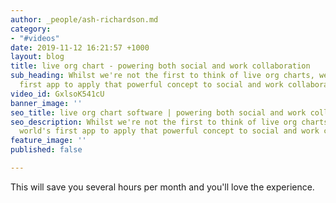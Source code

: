 ```yaml
---
author: _people/ash-richardson.md
category:
- "#videos"
date: 2019-11-12 16:21:57 +1000
layout: blog
title: live org chart - powering both social and work collaboration
sub_heading: Whilst we're not the first to think of live org charts, we are the world's
  first app to apply that powerful concept to social and work collaboration.
video_id: GxlsoK541cU
banner_image: ''
seo_title: live org chart software | powering both social and work collaboration
seo_description: Whilst we're not the first to think of live org charts, we are the
  world's first app to apply that powerful concept to social and work collaboration.
feature_image: ''
published: false

---
```

This will save you several hours per month and you'll love the experience.